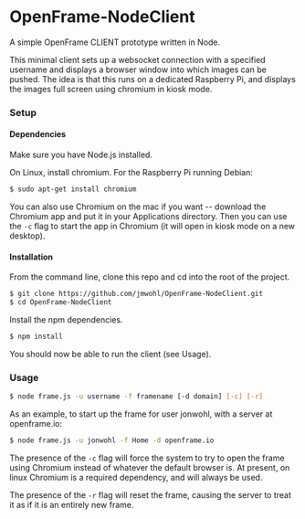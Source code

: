 # OpenFrame-NodeClient
A simple OpenFrame CLIENT prototype written in Node.

This minimal client sets up a websocket connection with a specified username and displays a browser window into which images can be pushed. The idea is that this runs on a dedicated Raspberry Pi, and displays the images full screen using chromium in kiosk mode.


### Setup

#### Dependencies

Make sure you have Node.js installed.

On Linux, install chromium. For the Raspberry Pi running Debian:

```bash
$ sudo apt-get install chromium
```
You can also use Chromium on the mac if you want -- download the Chromium app and put it in your Applications directory. Then you can use the `-c` flag to start the app in Chromium (it will open in kiosk mode on a new desktop).

#### Installation

From the command line, clone this repo and cd into the root of the project.

```bash
$ git clone https://github.com/jmwohl/OpenFrame-NodeClient.git
$ cd OpenFrame-NodeClient
```

Install the npm dependencies.

```bash
$ npm install
```

You should now be able to run the client (see Usage).


### Usage

```bash
$ node frame.js -u username -f framename [-d domain] [-c] [-r]
```

As an example, to start up the frame for user jonwohl, with a server at openframe.io:

```bash
$ node frame.js -u jonwohl -f Home -d openframe.io
```

The presence of the `-c` flag will force the system to try to open the frame using Chromium instead of whatever the default browser is. At present, on linux Chromium is a required dependency, and will always be used.

The presence of the `-r` flag will reset the frame, causing the server to treat it as if it is an entirely new frame.

